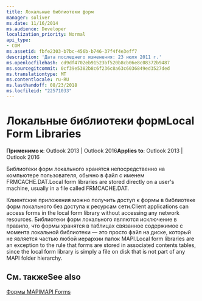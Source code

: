 ```yaml
---
title: Локальные библиотеки форм
manager: soliver
ms.date: 11/16/2014
ms.audience: Developer
localization_priority: Normal
api_type:
- COM
ms.assetid: fbfe2303-b7bc-456b-b746-37f4f4e3eff7
description: 'Дата последнего изменения: 23 июля 2011 г.'
ms.openlocfilehash: cd9df4702eb91523bf520b8cb06e8c08372b9487
ms.sourcegitcommit: 0cf39e5382b8c6f236c8a63c6036849ed3527ded
ms.translationtype: MT
ms.contentlocale: ru-RU
ms.lasthandoff: 08/23/2018
ms.locfileid: "22571033"
---
```

# <a name="local-form-libraries"></a><span data-ttu-id="668c7-103">Локальные библиотеки форм</span><span class="sxs-lookup"><span data-stu-id="668c7-103">Local Form Libraries</span></span>

  
  
<span data-ttu-id="668c7-104">**Применимо к**: Outlook 2013 | Outlook 2016</span><span class="sxs-lookup"><span data-stu-id="668c7-104">**Applies to**: Outlook 2013 | Outlook 2016</span></span> 
  
<span data-ttu-id="668c7-105">Библиотеки форм локального хранятся непосредственно на компьютере пользователя, обычно в файл с именем FRMCACHE.DAT.</span><span class="sxs-lookup"><span data-stu-id="668c7-105">Local form libraries are stored directly on a user's machine, usually in a file called FRMCACHE.DAT.</span></span> 
  
<span data-ttu-id="668c7-106">Клиентские приложения можно получить доступ к формы в библиотеке форм локального без доступа к ресурсам сети.</span><span class="sxs-lookup"><span data-stu-id="668c7-106">Client applications can access forms in the local form library without accessing any network resources.</span></span> <span data-ttu-id="668c7-107">Библиотеки форм локального являются исключение в правило, что формы хранятся в таблицах связанное содержимое с момента локальной библиотеки — это просто файл на диске, который не является частью любой иерархии папок MAPI.</span><span class="sxs-lookup"><span data-stu-id="668c7-107">Local form libraries are an exception to the rule that forms are stored in associated contents tables, since the local form library is simply a file on disk that is not part of any MAPI folder hierarchy.</span></span>
  
## <a name="see-also"></a><span data-ttu-id="668c7-108">См. также</span><span class="sxs-lookup"><span data-stu-id="668c7-108">See also</span></span>



[<span data-ttu-id="668c7-109">Формы MAPI</span><span class="sxs-lookup"><span data-stu-id="668c7-109">MAPI Forms</span></span>](mapi-forms.md)

